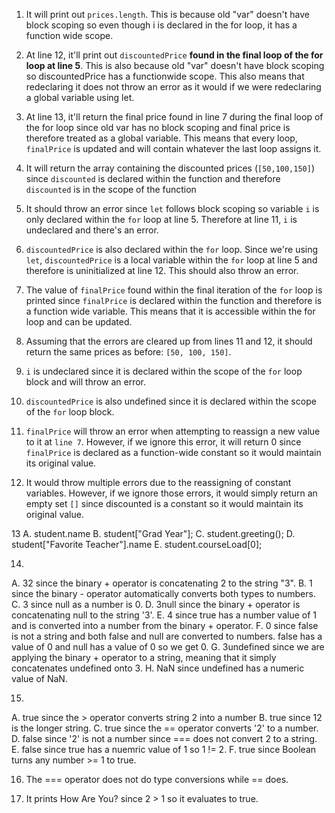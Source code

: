 1. It will print out `prices.length`. This is because old "var" doesn't have block scoping so even though i is declared in the for loop, it has a function wide scope.
2. At line 12, it'll print out `discountedPrice` __found in the final loop of the for loop at line 5__. This is also because old "var" doesn't have block scoping so discountedPrice has a functionwide scope.
This also means that redeclaring it does not throw an error as it would if we were redeclaring a global variable using let.
3. At line 13, it'll return the final price found in line 7 during the final loop of the for loop since old var has no block scoping and final price is therefore treated as a global variable.
This means that every loop, `finalPrice` is updated and will contain whatever the last loop assigns it.
4. It will return the array containing the discounted prices (`[50,100,150]`) since `discounted` is declared within the function and therefore `discounted` is in the scope of the function

5. It should throw an error since `let` follows block scoping so variable `i` is only declared within the `for` loop at line 5. Therefore at line 11, `i` is undeclared and there's an error.
6. `discountedPrice` is also declared within the `for` loop. Since we're using `let`, `discountedPrice` is a local variable within the `for` loop at line 5 and therefore is uninitialized at line 12. This should also throw an error.
7. The value of `finalPrice` found within the final iteration of the `for` loop is printed since `finalPrice` is declared within the function and therefore is a function wide variable. This means that it is accessible within the for loop and can be updated.
8. Assuming that the errors are cleared up from lines 11 and 12, it should return the same prices as before: `[50, 100, 150]`.

9. `i` is undeclared since it is declared within the scope of the `for` loop block and will throw an error.
10. `discountedPrice` is also undefined since it is declared within the scope of the `for` loop block.
11. `finalPrice` will throw an error when attempting to reassign a new value to it at `line 7`. However, if we ignore this error, it will return 0 since `finalPrice` is declared as a function-wide constant so it would maintain its original value.
12. It would throw multiple errors due to the reassigning of constant variables. However, if we ignore those errors, it would simply return an empty set `[]` since discounted is a constant so it would maintain its original value.

13
A. student.name
B. student["Grad Year"];
C. student.greeting();
D. student["Favorite Teacher"].name
E. student.courseLoad[0];

14.
A. 32 since the binary + operator is concatenating 2 to the string "3".
B. 1 since the binary - operator automatically converts both types to numbers.
C. 3 since null as a number is 0.
D. 3null since the binary + operator is concatenating null to the string '3'.
E. 4 since true has a number value of 1 and is converted into a number from the binary + operator.
F. 0 since false is not a string and both false and null are converted to numbers. false has a value of 0 and null has a value of 0 so we get 0.
G. 3undefined since we are applying the binary + operator to a string, meaning that it simply concatenates undefined onto 3.
H. NaN since undefined has a numeric value of NaN.

15.
A. true since the > operator converts string 2 into a number
B. true since 12 is the longer string.
C. true since the == operator converts '2' to a number.
D. false since '2' is not a number since === does not convert 2 to a string.
E. false since true has a nuemric value of 1 so 1 != 2.
F. true since Boolean turns any number >= 1 to true.

16. The === operator does not do type conversions while == does.

17. It prints How Are You? since 2 > 1 so it evaluates to true.

